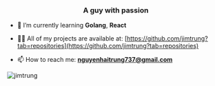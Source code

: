<h3 align="center">A guy with passion</h3>

- 🌱 I’m currently learning **Golang**, **React**

- 👨‍💻 All of my projects are available at: [https://github.com/jimtrung?tab=repositories](https://github.com/jimtrung?tab=repositories)

- 📫 How to reach me: **nguyenhaitrung737@gmail.com**


<p><img align="center" src="https://github-readme-streak-stats.herokuapp.com/?user=jimtrung&theme=dark" alt="jimtrung" /></p>
